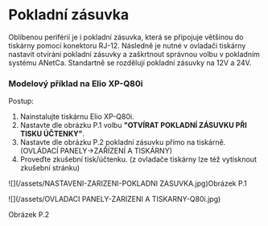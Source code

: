 # Pokladní zásuvka

Oblíbenou periférií je i pokladní zásuvka, která se připojuje většinou do tiskárny pomocí konektoru RJ-12. Následně je nutné v ovladači tiskárny nastavit otvírání pokladní zásuvky a zaškrtnout správnou volbu v pokladním systému ANetCa. Standartně se rozdělují pokladní zásuvky na 12V a 24V.

### Modelový příklad na Elio XP-Q80i

Postup:

1. Nainstalujte tiskárnu Elio XP-Q80i.
2. Nastavte dle obrázku P.1 volbu **"OTVÍRAT POKLADNÍ ZÁSUVKU PŘI TISKU ÚČTENKY"**.
3. Nastavte dle obrázku P.2 pokladní zásuvku přímo na tiskárně. \(OVLÁDACÍ PANELY-&gt;ZAŘÍZENÍ A TISKÁRNY\)
4. Proveďte zkušební tisk/účtenku. \(z ovladače tiskárny lze též vytisknout zkušební stránku\)

![](/assets/NASTAVENI-ZARIZENI-POKLADNI ZASUVKA.jpg)Obrázek P.1

![](/assets/OVLADACI PANELY-ZARIZENI A TISKARNY-Q80i.jpg)

Obrázek P.2

